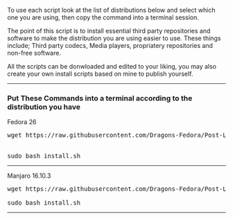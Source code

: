 
To use each script look at the list of distributions below and select which one you are using, then copy the command into a terminal session.

The point of this script is to install essential third party repositories and software to make the distribution you are using easier to use. These things include; Third party codecs, Media players, propriatery repositories and non-free software.

All the scripts can be donwloaded and edited to your liking, you may also create your own install scripts based on mine to publish yourself.

<hr>

<h3> Put These Commands into a terminal according to the distribution you have </h3>
                  
Fedora 26

<pre lang="bash">
wget https://raw.githubusercontent.com/Dragons-Fedora/Post-Linux-Install-Scripts/master/Fedora-Install-Scripts/install.sh


sudo bash install.sh
</pre>

<hr>

Manjaro 16.10.3

<pre lang="bash">
wget https://raw.githubusercontent.com/Dragons-Fedora/Post-Linux-Install-Scripts/master/Manjaro-Install-Scripts/install.sh

sudo bash install.sh
</pre>

<hr>
